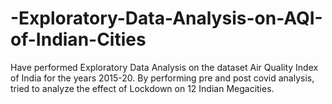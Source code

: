 # -Exploratory-Data-Analysis-on-AQI-of-Indian-Cities

Have performed Exploratory Data Analysis on the dataset Air Quality Index of India for the years 2015-20. By performing pre and post covid analysis, tried to analyze the effect of Lockdown on 12 Indian Megacities.
